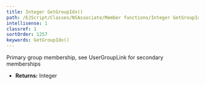 ```yaml
---
title: Integer GetGroupIdx()
path: /EJScript/Classes/NSAssociate/Member functions/Integer GetGroupIdx()
intellisense: 1
classref: 1
sortOrder: 1257
keywords: GetGroupIdx()
---
```



Primary group membership, see UserGroupLink for secondary memberships



* **Returns:** Integer


